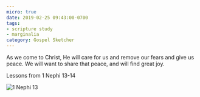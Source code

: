 ```yaml
---
micro: true
date: 2019-02-25 09:43:00-0700
tags:
- scripture study
- marginalia
category: Gospel Sketcher
---
```


As we come to Christ, He will care for us and remove our fears and give us peace. We will want to share that peace, and will find great joy.

Lessons from 1 Nephi 13-14

<img src="https://media.bennorris.org/images/gospelsketcher/uploads/2019/0768575c69.jpg" alt="1 Nephi 13" />